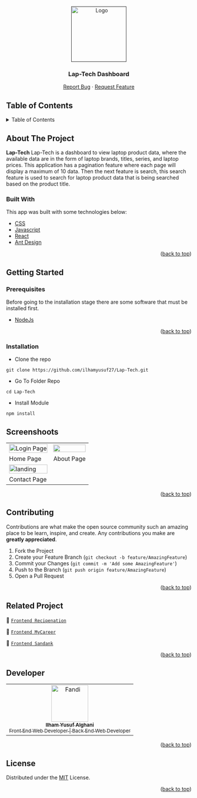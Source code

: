 <div id="top"></div>

<!-- PROJECT LOGO -->
<br />
<div align="center">
  <a href="">
    <img src="https://res.cloudinary.com/dbi5h4hdg/image/upload/v1661404167/porto/Recipenation/logo_qrorgc.svg" alt="Logo" width="150px">
  </a>

  <h3 align="center">Lap-Tech Dashboard</h3>

  <p align="center">
    <a href="https://github.com/ilhamyusuf27/Lap-Tech/issues">Report Bug</a>
    ·
    <a href="https://github.com/ilhamyusuf27/Lap-Tech/issues">Request Feature</a>
  </p>
</div>

<!-- TABLE OF CONTENTS -->

## Table of Contents

<details>
  <summary>Table of Contents</summary>
  <ol>
    <li>
      <a href="#about-the-project">About The Project</a>
      <ul>
        <li><a href="#built-with">Built With</a></li>
      </ul>
    </li>
    <li>
      <a href="#getting-started">Getting Started</a>
      <ul>
        <li><a href="#prerequisites">Prerequisites</a></li>
        <li><a href="#installation">Installation</a></li>
      </ul>
    </li>
    <li><a href="#screenshoots">Screenshots</a></li>
    <li><a href="#contributing">Contributing</a></li>
    <li><a href="#related-project">Related Project</a></li>
    <li><a href="#our-team">Contact</a></li>
    <li><a href="#license">License</a></li>
  </ol>
</details>

<!-- ABOUT THE PROJECT -->

## About The Project

**Lap-Tech** Lap-Tech is a dashboard to view laptop product data, where the available data are in the form of laptop brands, titles, series, and laptop prices. This application has a pagination feature where each page will display a maximum of 10 data. Then the next feature is search, this search feature is used to search for laptop product data that is being searched based on the product title.

### Built With

This app was built with some technologies below:

- [CSS](https://developer.mozilla.org/en-US/docs/Web/CSS)
- [Javascript](https://www.javascript.com/)
- [React](https://reactjs.org/)
- [Ant Design](https://ant.design/)

<p align="right">(<a href="#top">back to top</a>)</p>

<!-- GETTING STARTED -->

## Getting Started

### Prerequisites

Before going to the installation stage there are some software that must be installed first.

- [NodeJs](https://nodejs.org/en/download/)

<p align="right">(<a href="#top">back to top</a>)</p>

### Installation

- Clone the repo

```
git clone https://github.com/ilhamyusuf27/Lap-Tech.git
```

- Go To Folder Repo

```
cd Lap-Tech
```

- Install Module

```
npm install
```

## Screenshoots

<p align="center" display=flex>
   
<table>
 
  <tr>
    <td><image src="https://res.cloudinary.com/dbi5h4hdg/image/upload/v1662881590/porto/Lap-Tech/Homepage_z6db5v.png" alt="Login Page" width=100%></td>
    <td><image src="https://res.cloudinary.com/dbi5h4hdg/image/upload/v1662881591/porto/Lap-Tech/About_twh8tm.png" width=100%/></td>
  </tr>
   <tr>
    <td>Home Page</td>
    <td>About Page</td>
  </tr>
  <tr>
    <td><image src="https://res.cloudinary.com/dbi5h4hdg/image/upload/v1662881590/porto/Lap-Tech/Contact_fbmyg0.png" alt="landing" width=100%></td>
  </tr>
  <tr>
    <td>Contact Page</td>
  </tr>
  
</table>
      
</p>
<p align="right">(<a href="#top">back to top</a>)</p>

## Contributing

Contributions are what make the open source community such an amazing place to be learn, inspire, and create. Any contributions you make are **greatly appreciated**.

1. Fork the Project
2. Create your Feature Branch (`git checkout -b feature/AmazingFeature`)
3. Commit your Changes (`git commit -m 'Add some AmazingFeature'`)
4. Push to the Branch (`git push origin feature/AmazingFeature`)
5. Open a Pull Request

<p align="right">(<a href="#top">back to top</a>)</p>

## Related Project

:rocket: [`Frontend Recipenation`](https://github.com/ilhamyusuf27/React-FrontEnd-Recipenation)

:rocket: [`Frontend MyCareer`](https://github.com/ilhamyusuf27/bypass-front-end)

:rocket: [`Frontend Sandank`](https://github.com/ilhamyusuf27/sandank-fe)

<p align="right">(<a href="#top">back to top</a>)</p>

## Developer

<center>
  <table>
    <tr>
      <td align="center">
        <a href="https://github.com/ilhamyusuf27">
          <img width="100" src="https://avatars.githubusercontent.com/u/43610978?s=400&u=76c4f9fc270cb7cb6e82570927b32973161aa970&v=4" alt="Fandi"><br/>
          <sub><b>Ilham Yusuf Alghani</b></sub> <br/>
          <sub>Front End Web Developer | Back End Web Developer</sub>
        </a>
      </td>
  </table>
</center>

<p align="right">(<a href="#top">back to top</a>)</p>

## License

Distributed under the [MIT](/LICENSE) License.

<p align="right">(<a href="#top">back to top</a>)</p>
